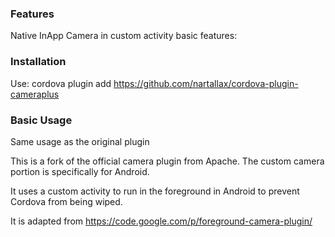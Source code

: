 ### Features

Native InApp Camera in custom activity basic features:

### Installation

Use: cordova plugin add https://github.com/nartallax/cordova-plugin-cameraplus

### Basic Usage

Same usage as the original plugin




This is a fork of the official camera plugin from Apache.
The custom camera portion is specifically for Android.

It uses a custom activity to run in the foreground in Android to prevent Cordova from being wiped.

It is adapted from https://code.google.com/p/foreground-camera-plugin/


